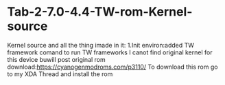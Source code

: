 # Tab-2-7.0-4.4-TW-rom-Kernel-source
Kernel source and all the thing imade in it:
1.Init environ:added TW framework comand to run TW frameworks
I canot find original kernel for this device buwill post original rom download:https://cyanogenmodroms.com/p3110/
To download this rom go to my XDA Thread and install the rom
